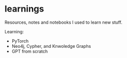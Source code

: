 # learnings
Resources, notes and notebooks I used to learn new stuff.

Learning:
- PyTorch
- Neo4j, Cypher, and Knwoledge Graphs
- GPT from scratch
